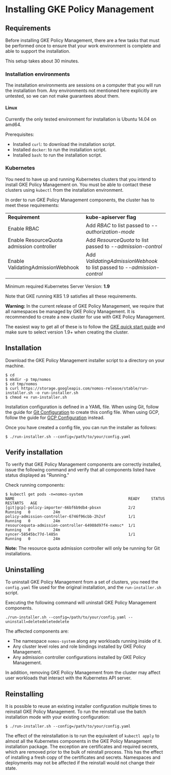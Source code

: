 # Installing GKE Policy Management

## Requirements

Before installing GKE Policy Management, there are a few tasks that must be
performed once to ensure that your work environment is complete and able to
support the installation.

This setup takes about 30 minutes.

### Installation environments

The installation environments are sessions on a computer that you will run the
installation from. Any environments not mentioned here explicitly are untested,
so we can not make guarantees about them.

#### Linux

Currently the only tested environment for installation is Ubuntu 14.04 on amd64.

Prerequisites:

*   Installed `curl`: to download the installation script.
*   Installed `docker`: to run the installation script.
*   Installed `bash`: to run the installation script.

### Kubernetes

You need to have up and running Kubernetes clusters that you intend to install
GKE Policy Management on. You must be able to contact these clusters using
`kubectl` from the installation environment.

In order to run GKE Policy Management components, the cluster has to meet these
requirements:

<table>
  <tr>
   <td><strong>Requirement</strong>
   </td>
   <td><strong>kube-apiserver flag</strong>
   </td>
  </tr>
  <tr>
   <td>Enable RBAC
   </td>
   <td>Add <em>RBAC</em> to list passed to <em>--authorization-mode</em>
   </td>
  </tr>
  <tr>
   <td>Enable ResourceQuota admission controller
   </td>
   <td>Add <em>ResourceQuota</em> to list passed to <em>--admission-control</em>
   </td>
  </tr>
  <tr>
   <td>Enable ValidatingAdmissionWebhook
   </td>
   <td>Add <em>ValidatingAdmissionWebhook</em> to list passed to <em>--admission-control</em>
   </td>
  </tr>
</table>

Minimum required Kubernetes Server Version: **1.9**

Note that GKE running K8S 1.9 satisfies all these requirements.

**Warning:** In the current release of GKE Policy Management, we require that
all namespaces be managed by GKE Policy Management. It is recommended to create
a new cluster for use with GKE Policy Management.

The easiest way to get all of these is to follow the
[GKE quick start guide](https://cloud.google.com/kubernetes-engine/docs/quickstart)
and make sure to select version 1.9+ when creating the cluster.

## Installation

Download the GKE Policy Management installer script to a directory on your
machine.

```console
$ cd
$ mkdir -p tmp/nomos
$ cd tmp/nomos
$ curl https://storage.googleapis.com/nomos-release/stable/run-installer.sh -o run-installer.sh
$ chmod +x run-installer.sh
```

Installation configuration is defined in a YAML file. When using Git, follow the
guide for [Git Configuration](git_config.md) to create this config file. When
using GCP, follow the guide for [GCP Configuration](gcp_config.md) instead.

Once you have created a config file, you can run the installer as follows:

```console
$ ./run-installer.sh --config=/path/to/your/config.yaml
```

## Verify installation

To verify that GKE Policy Management components are correctly installed, issue
the following command and verify that all components listed have status
displayed as "Running."

Check running components:

```console
$ kubectl get pods -n=nomos-system
NAME                                                  READY     STATUS    RESTARTS   AGE
[git|gcp]-policy-importer-66bf6b9db4-pbsxn            2/2       Running   0          24m
policy-admission-controller-6746f96cbb-2h2sf          1/1       Running   0          24m
resourcequota-admission-controller-64988d97f4-nxmsc*  1/1       Running   0          24m
syncer-58545bc77d-l485n                               1/1       Running   0          24m
```

**Note:** The resource quota admission controller will only be running for Git
installations.

## Uninstalling

To uninstall GKE Policy Management from a set of clusters, you need the
`config.yaml` file used for the original installation, and the
`run-installer.sh` script.

Executing the following command will uninstall GKE Policy Management components.

```console
./run-installer.sh --config=/path/to/your/config.yaml --uninstall=deletedeletedelete

```

The affected components are:

*   The namespace `nomos-system` along any workloads running inside of it.
*   Any cluster level roles and role bindings installed by GKE Policy
    Management.
*   Any admission controller configurations installed by GKE Policy Management.

In addition, removing GKE Policy Management from the cluster may affect user
workloads that interact with the Kubernetes API server.

## Reinstalling

It is possible to reuse an existing installer configuration multiple times to
reinstall GKE Policy Management. To run the reinstall use the batch installation
mode with your existing configuration:

```console
$ ./run-installer.sh --config=/path/to/your/config.yaml
```

The effect of the reinstallation is to run the equivalent of `kubectl apply` to
almost all the Kubernetes components in the GKE Policy Management installation
package. The exception are certificates and required secrets, which are removed
prior to the bulk of reinstall process. This has the effect of installing a
fresh copy of the certificates and secrets. Namespaces and deployments may not
be affected if the reinstall would not change their state.
